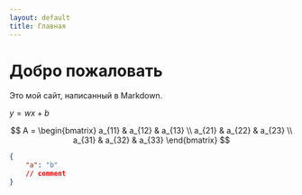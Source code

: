 ```yaml
---
layout: default
title: Главная
---
```


# Добро пожаловать

Это мой сайт, написанный в Markdown.

$y=wx+b$

$$
A = \begin{bmatrix}
a_{11} & a_{12} & a_{13} \\
a_{21} & a_{22} & a_{23} \\
a_{31} & a_{32} & a_{33}
\end{bmatrix}
$$


```json
{
    "a": "b"
    // comment
}
```

